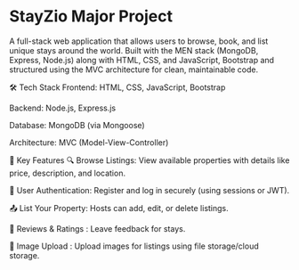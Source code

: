 # StayZio Major Project

A full-stack web application that allows users to browse, book, and list unique stays around the world.
Built with the MEN stack (MongoDB, Express, Node.js) along with HTML, CSS, and JavaScript, Bootstrap and structured using the MVC architecture for clean, maintainable code.

🛠️ Tech Stack
Frontend: HTML, CSS, JavaScript, Bootstrap

Backend: Node.js, Express.js

Database: MongoDB (via Mongoose)

Architecture: MVC (Model-View-Controller)

🔑 Key Features
🔍 Browse Listings: View available properties with details like price, description, and location.

🧾 User Authentication: Register and log in securely (using sessions or JWT).

📤 List Your Property: Hosts can add, edit, or delete listings.

💬 Reviews & Ratings : Leave feedback for stays.

📸 Image Upload : Upload images for listings using file storage/cloud storage.
